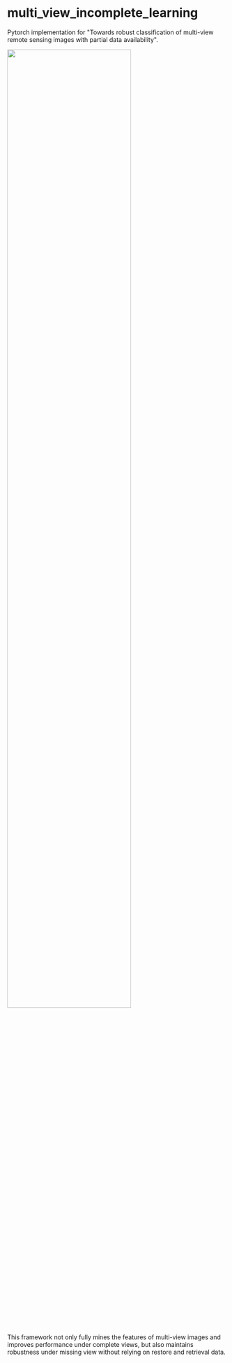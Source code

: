 # multi_view_incomplete_learning
Pytorch implementation for "Towards robust classification of multi-view remote sensing images with partial data availability".

<img src="https://github.com/mfzhao1998/multi_view_incomplete_learning/blob/main/Framework.png" width="75%">

This framework not only fully mines the features of multi-view images and  improves performance under complete views, but also maintains robustness under missing view without relying on restore and retrieval data.

